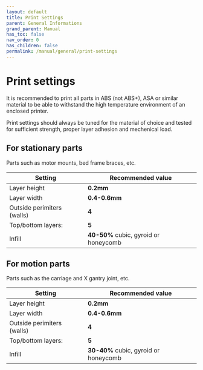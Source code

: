 ```yaml
---
layout: default
title: Print Settings
parent: General Informations
grand_parent: Manual
has_toc: false
nav_order: 0
has_children: false
permalink: /manual/general/print-settings
---
```


# Print settings

It is recommended to print all parts in ABS (not ABS+), ASA or similar material to be able to withstand
the high temperature environment of an enclosed printer.

Print settings should always be tuned for the material of choice and tested for sufficient strength,
proper layer adhesion and mechenical load.

## For stationary parts

Parts such as motor mounts, bed frame braces, etc.

| Setting                    | Recommended value                     |
|----------------------------|---------------------------------------|
| Layer height               | **0.2mm**                             |
| Layer width                | **0.4-0.6mm**                         |
| Outside perimiters (walls) | **4**                                 |
| Top/bottom layers:         | **5**                                 |
| Infill                     | **40-50%** cubic, gyroid or honeycomb |

## For motion parts

Parts such as the carriage and X gantry joint, etc.

| Setting                    | Recommended value                     |
|----------------------------|---------------------------------------|
| Layer height               | **0.2mm**                             |
| Layer width                | **0.4-0.6mm**                         |
| Outside perimiters (walls) | **4**                                 |
| Top/bottom layers:         | **5**                                 |
| Infill                     | **30-40%** cubic, gyroid or honeycomb |
